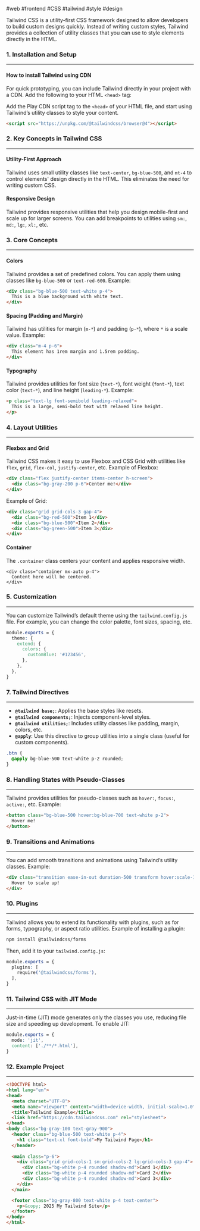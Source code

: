 #web #frontend #CSS #tailwind #style #design 

Tailwind CSS is a utility-first CSS framework designed to allow developers to build custom designs quickly. Instead of writing custom styles, Tailwind provides a collection of utility classes that you can use to style elements directly in the HTML.

### 1. Installation and Setup
---
#### How to install Tailwind using CDN

For quick prototyping, you can include Tailwind directly in your project with a CDN. Add the following to your HTML `<head>` tag:

Add the Play CDN script tag to the `<head>` of your HTML file, and start using Tailwind’s utility classes to style your content.

```html
<script src="https://unpkg.com/@tailwindcss/browser@4"></script>
```

### 2. Key Concepts in Tailwind CSS
---
#### Utility-First Approach
Tailwind uses small utility classes like `text-center`, `bg-blue-500`, and `mt-4` to control elements' design directly in the HTML. This eliminates the need for writing custom CSS.
#### Responsive Design
Tailwind provides responsive utilities that help you design mobile-first and scale up for larger screens. You can add breakpoints to utilities using `sm:`, `md:`, `lg:`, `xl:`, etc.

### 3. Core Concepts
---
#### Colors
Tailwind provides a set of predefined colors. You can apply them using classes like `bg-blue-500` or `text-red-600`.
Example:

```html
<div class="bg-blue-500 text-white p-4">
  This is a blue background with white text.
</div>
```
#### Spacing (Padding and Margin)
Tailwind has utilities for margin (`m-*`) and padding (`p-*`), where `*` is a scale value.
Example:

```html
<div class="m-4 p-6">
  This element has 1rem margin and 1.5rem padding.
</div>
```

#### Typography
Tailwind provides utilities for font size (`text-*`), font weight (`font-*`), text color (`text-*`), and line height (`leading-*`).
Example:

```html
<p class="text-lg font-semibold leading-relaxed">
  This is a large, semi-bold text with relaxed line height.
</p>
```

### 4. Layout Utilities
---
#### Flexbox and Grid
Tailwind CSS makes it easy to use Flexbox and CSS Grid with utilities like `flex`, `grid`, `flex-col`, `justify-center`, etc.
Example of Flexbox:

```html
<div class="flex justify-center items-center h-screen">
  <div class="bg-gray-200 p-6">Center me!</div>
</div>
```

Example of Grid:

```html
<div class="grid grid-cols-3 gap-4">
  <div class="bg-red-500">Item 1</div>
  <div class="bg-blue-500">Item 2</div>
  <div class="bg-green-500">Item 3</div>
</div>
```

#### Container
The `.container` class centers your content and applies responsive width.

```
<div class="container mx-auto p-4">
  Content here will be centered.
</div>
```

### 5. Customization
---
You can customize Tailwind’s default theme using the `tailwind.config.js` file. For example, you can change the color palette, font sizes, spacing, etc.

```css
module.exports = {
  theme: {
    extend: {
      colors: {
        customBlue: '#123456',
      },
    },
  },
}
```

### 7. Tailwind Directives
---
- **`@tailwind base;`**: Applies the base styles like resets.
- **`@tailwind components;`**: Injects component-level styles.
- **`@tailwind utilities;`**: Includes utility classes like padding, margin, colors, etc.
- **`@apply`**: Use this directive to group utilities into a single class (useful for custom components).

```css
.btn {
  @apply bg-blue-500 text-white p-2 rounded;
}
```


### 8. Handling States with Pseudo-Classes
---
Tailwind provides utilities for pseudo-classes such as `hover:`, `focus:`, `active:`, etc.
Example:

```html
<button class="bg-blue-500 hover:bg-blue-700 text-white p-2">
  Hover me!
</button>
```

### 9. Transitions and Animations
---
You can add smooth transitions and animations using Tailwind’s utility classes.
Example:

```html
<div class="transition ease-in-out duration-500 transform hover:scale-110">
  Hover to scale up!
</div>
```

### 10. Plugins
----
Tailwind allows you to extend its functionality with plugins, such as for forms, typography, or aspect ratio utilities.
Example of installing a plugin:

```bash
npm install @tailwindcss/forms
```

Then, add it to your `tailwind.config.js`:

```css
module.exports = {
  plugins: [
    require('@tailwindcss/forms'),
  ],
}
```

### 11. Tailwind CSS with JIT Mode
---
Just-in-time (JIT) mode generates only the classes you use, reducing file size and speeding up development.
To enable JIT:

```css
module.exports = {
  mode: 'jit',
  content: ['./**/*.html'],
}
```

### 12. Example Project
---
```html
<!DOCTYPE html>
<html lang="en">
<head>
  <meta charset="UTF-8">
  <meta name="viewport" content="width=device-width, initial-scale=1.0">
  <title>Tailwind Example</title>
  <link href="https://cdn.tailwindcss.com" rel="stylesheet">
</head>
<body class="bg-gray-100 text-gray-900">
  <header class="bg-blue-500 text-white p-4">
    <h1 class="text-xl font-bold">My Tailwind Page</h1>
  </header>
  
  <main class="p-6">
    <div class="grid grid-cols-1 sm:grid-cols-2 lg:grid-cols-3 gap-4">
      <div class="bg-white p-4 rounded shadow-md">Card 1</div>
      <div class="bg-white p-4 rounded shadow-md">Card 2</div>
      <div class="bg-white p-4 rounded shadow-md">Card 3</div>
    </div>
  </main>

  <footer class="bg-gray-800 text-white p-4 text-center">
    <p>&copy; 2025 My Tailwind Site</p>
  </footer>
</body>
</html>

```

